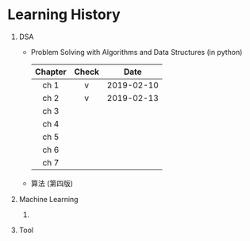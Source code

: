 # Learning History

1. DSA

   * Problem Solving with Algorithms and Data Structures \(in python\)
      
      | Chapter | Check | Date |
      | :---: | :---: | :---: |
      | ch 1 | v | 2019-02-10 |
      | ch 2 | v | 2019-02-13 |
      | ch 3 |  |  |
      | ch 4 |  |  |
      | ch 5 |  |  |
      | ch 6 |  |  |
      | ch 7 |  |  |

   * 算法 \(第四版\)

2. Machine Learning

   1. 

3. Tool



